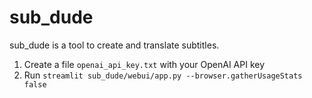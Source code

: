 # sub_dude

sub_dude is a tool to create and translate subtitles.

1. Create a file `openai_api_key.txt` with your OpenAI API key
2. Run `streamlit sub_dude/webui/app.py --browser.gatherUsageStats false`